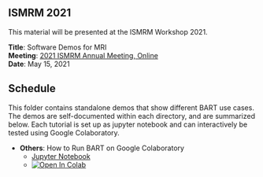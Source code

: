 ## ISMRM 2021

This material will be presented at the ISMRM Workshop 2021.

**Title**: Software Demos for MRI  
**Meeting**: [2021 ISMRM Annual Meeting, Online](https://www.ismrm.org/21m/)  
**Date**: May 15, 2021


## Schedule
This folder contains standalone demos that show different BART use cases. The demos are self-documented within
each directory, and are summarized below. Each tutorial is set up as jupyter notebook and can interactively be tested using Google Colaboratory.

- **Others**: How to Run BART on Google Colaboratory
  - [Jupyter Notebook](./bart_on_colab/colab_gpu_tutorial.ipynb)
  - [![Open In Colab](https://colab.research.google.com/assets/colab-badge.svg)](https://colab.research.google.com/github/nscholand/bart-workshop/blob/new_layout/ismrm2021/bart_on_colab/colab_gpu_tutorial.ipynb)